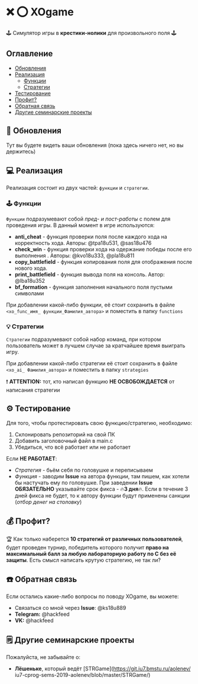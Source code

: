 # ❌ ⭕️️ XOgame

🕹 Симулятор игры в **крестики-нолики** для произвольного поля 🕹

## Оглавление

* [Обновления](#news)
* [Реализация](#code)
  * [Функции](#funcs)
  * [Стратегии](#strats)
* [Тестирование](#test)
* [Профит?](#profit)
* [Обратная связь](#fb)
* [Другие семинарские проекты](#othersems)

## 🔔<a name="news"></a> Обновления

Тут вы будете видеть ваши обновления (пока здесь ничего нет, но вы держитесь)

## 💻<a name="code"></a> Реализация

Реализация состоит из двух частей: `функции` и `стратегии`.

### 🕹<a name="funcs"></a> Функции

`Функции` подразумевают собой *пред- и пост-работы* с полем для проведения игры.
В данный момент в игре используются:
* **anti_cheat** - функция проверки поля после каждого хода на корректность 
хода. Авторы: @tpa18u531, @sas18u476 
* **check_win** - функция проверки хода на одержание победы после его выполнения
. Авторы: @kvo18u333, @pla18u811
* **copy_battlefield** - функция копирования поля для отображения после нового 
хода.
* **print_battlefield** - функция вывода поля на консоль. Автор: @lba18u352
* **bf_formation** - функция заполнения начального поля пустыми символами

При добавлении какой-либо функции, её стоит сохранить в файле `<xo_func_имя_
функции_Фамилия_автора>` и поместить в папку `functions`

### 💡<a name="strats"></a> Стратегии

`Стратегии` подразумевают собой набор команд, при котором пользователь может 
в лучшем случае за кратчайшее время выиграть игру.

При добавлении какой-либо стратегии её стоит сохранить в файле `<xo_ai_
Фамилия_автора>` и поместить в папку `strategies`

❗ **ATTENTION:** тот, кто написал функцию **НЕ ОСВОБОЖДАЕТСЯ** от написания 
стратегии

## ⚙️<a name="test"></a> Тестирование

Для того, чтобы протестировать свою функцию/стратегию, необходимо:

1. Склонировать репозиторий на свой ПК
2. Добавить заголовочный файл в main.c
3. Убедиться, что всё работает или не работает

Если **НЕ РАБОТАЕТ**:
* *Стратегия* - бьём себя по головушке и переписываем
* *Функция* - заводим **Issue** на автора функции, там пишем, как хотели бы 
настучать ему по головушке. При заведении **Issue** **ОБЯЗАТЕЛЬНО** указывайте
срок фикса - 🔥**3 дня**🔥. Если в течение 3 дней фикса не будет, то к автору 
функции будут применены санкции (*отбор денег на столовку*)

## 💰<a name="profit"></a> Профит?

🏆 Как только наберется **10 стратегий от различных пользователей**, будет проведен 
турнир, победитель которого получит **право на максимальный балл за любую 
лабораторную работу по С без её защиты**. Есть смысл написать крутую стратегию, 
не так ли?

## ☎️<a name="fb"></a> Обратная связь

Если остались какие-либо вопросы по поводу XOgame, вы можете:
* Связаться со мной через **Issue**: @ks18u889
* **Telegram:** @hackfeed
* **VK:** @hackfeed

## 🗒<a name="othersems"></a> Другие семинарские проекты

Пожалуйста, не забывайте о:
* **Лёшеньке**, который ведёт [STRGame](https://git.iu7.bmstu.ru/aolenev/
iu7-cprog-sems-2019-aolenev/blob/master/STRGame/)